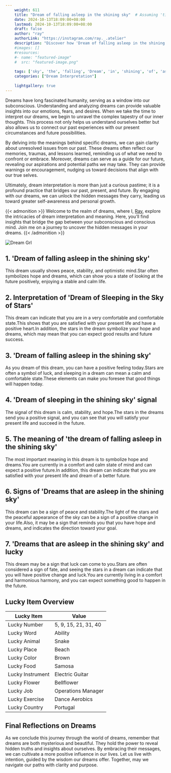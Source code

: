 ```yaml
---
    weight: 611
    title: "Dream of falling asleep in the shining sky"  # Assuming 'title' column exists
    date: 2024-10-13T18:09:00+08:00
    lastmod: 2024-10-13T18:09:00+08:00
    draft: false
    author: "ray"
    authorLink: "https://instagram.com/ray._.atelier"
    description: "Discover how 'Dream of falling asleep in the shining sky' can interpret your future and uncover its significant meanings in your life."
    #images: []
    #resources:
    #- name: "featured-image"
    #  src: "featured-image.png"
    
    tags: ['sky', 'the', 'falling', 'Dream', 'in', 'shining', 'of', 'asleep']
    categories: ["Dream Interpretation"]
    
    lightgallery: true
---
```

    
Dreams have long fascinated humanity, serving as a window into our subconscious. Understanding and analyzing dreams can provide valuable insights into our emotions, fears, and desires. When we take the time to interpret our dreams, we begin to unravel the complex tapestry of our inner thoughts. This process not only helps us understand ourselves better but also allows us to connect our past experiences with our present circumstances and future possibilities.

By delving into the meanings behind specific dreams, we can gain clarity about unresolved issues from our past. These dreams often reflect our memories, traumas, and lessons learned, reminding us of what we need to confront or embrace. Moreover, dreams can serve as a guide for our future, revealing our aspirations and potential paths we may take. They can provide warnings or encouragement, nudging us toward decisions that align with our true selves.

Ultimately, dream interpretation is more than just a curious pastime; it is a profound practice that bridges our past, present, and future. By engaging with our dreams, we can unlock the hidden messages they carry, leading us toward greater self-awareness and personal growth.

{{< admonition >}}
Welcome to the realm of dreams, where I, [Ray](https://instagram.com/ray._.atelier), explore the intricacies of dream interpretation and meaning. Here, you’ll find insights that bridge the gap between your subconscious and conscious mind. Join me on a journey to uncover the hidden messages in your dreams.
{{< /admonition >}}

![Dream Grl](https://cdn.pixabay.com/photo/2017/11/02/03/35/gothic-2910057_1280.jpg "Dream Grl")

## 1. 'Dream of falling asleep in the shining sky'
This dream usually shows peace, stability, and optimistic mind.Star often symbolizes hope and dreams, which can show you a state of looking at the future positively, enjoying a stable and calm life.

## 2. Interpretation of 'Dream of Sleeping in the Sky of Stars'
This dream can indicate that you are in a very comfortable and comfortable state.This shows that you are satisfied with your present life and have a positive heart.In addition, the stars in the dream symbolize your hope and dreams, which may mean that you can expect good results and future success.

## 3. 'Dream of falling asleep in the shining sky'
As you dream of this dream, you can have a positive feeling today.Stars are often a symbol of luck, and sleeping in a dream can mean a calm and comfortable state.These elements can make you foresee that good things will happen today.

## 4. 'Dream of sleeping in the shining sky' signal
The signal of this dream is calm, stability, and hope.The stars in the dreams send you a positive signal, and you can see that you will satisfy your present life and succeed in the future.

## 5. The meaning of 'the dream of falling asleep in the shining sky'
The most important meaning in this dream is to symbolize hope and dreams.You are currently in a comfort and calm state of mind and can expect a positive future.In addition, this dream can indicate that you are satisfied with your present life and dream of a better future.

## 6. Signs of 'Dreams that are asleep in the shining sky'
This dream can be a sign of peace and stability.The light of the stars and the peaceful appearance of the sky can be a sign of a positive change in your life.Also, it may be a sign that reminds you that you have hope and dreams, and indicates the direction toward your goal.

## 7. 'Dreams that are asleep in the shining sky' and lucky
This dream may be a sign that luck can come to you.Stars are often considered a sign of fate, and seeing the stars in a dream can indicate that you will have positive change and luck.You are currently living in a comfort and harmonious harmony, and you can expect something good to happen in the future.

## Lucky Item Overview
| Lucky Item          | Value              |
|---------------|--------------------|
| Lucky Number        | 5, 9, 15, 21, 31, 40  |
| Lucky Word          | Ability |
| Lucky Animal        | Snake |
| Lucky Place         | Beach     |
| Lucky Color         | Brown     |
| Lucky Food          | Samosa      |
| Lucky Instrument    | Electric Guitar |
| Lucky Flower        | Bellflower    |
| Lucky Job           | Operations Manager       |
| Lucky Exercise      | Dance Aerobics  |
| Lucky Country       | Portugal    |


##  Final Reflections on Dreams

As we conclude this journey through the world of dreams, remember that dreams are both mysterious and beautiful. They hold the power to reveal hidden truths and insights about ourselves. By embracing their messages, we can cultivate a more positive influence in our lives. Let us live with intention, guided by the wisdom our dreams offer. Together, may we navigate our paths with clarity and purpose.

